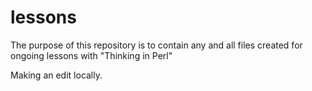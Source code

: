 # lessons

The purpose of this repository is to contain any and all files created for ongoing lessons with "Thinking in Perl"


Making an edit locally.